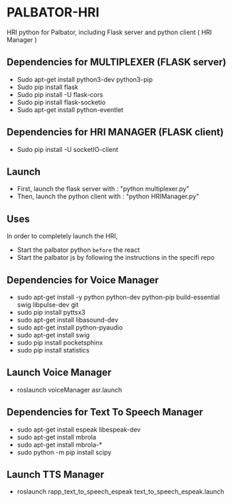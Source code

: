 # PALBATOR-HRI
HRI python for Palbator, including Flask server and python client ( HRI Manager )

## Dependencies for MULTIPLEXER (FLASK server)
- Sudo apt-get install python3-dev python3-pip
- Sudo pip install flask
- Sudo pip install -U flask-cors
- Sudo pip install flask-socketio
- Sudo apt-get install python-eventlet

## Dependencies for HRI MANAGER (FLASK client)
- Sudo pip install -U socketIO-client

## Launch
- First, launch the flask server with : "python multiplexer.py"
- Then, launch the python client with : "python HRIManager.py"

## Uses
In order to completely launch the HRI,

- Start the palbator python `before` the react
- Start the palbator js by following the instructions in the specifi repo



## Dependencies for Voice Manager
- sudo apt-get install -y python python-dev python-pip build-essential swig libpulse-dev git
- sudo pip install pyttsx3
- sudo apt-get install libasound-dev
- sudo apt-get install python-pyaudio
- sudo apt-get install swig
- sudo pip install pocketsphinx
- sudo pip install statistics

## Launch Voice Manager
- roslaunch voiceManager asr.launch 

## Dependencies for Text To Speech Manager
- sudo apt-get install espeak libespeak-dev
- sudo apt-get install mbrola
- sudo apt-get install mbrola-*
- sudo python -m pip install scipy

## Launch TTS Manager
- roslaunch rapp_text_to_speech_espeak text_to_speech_espeak.launch
